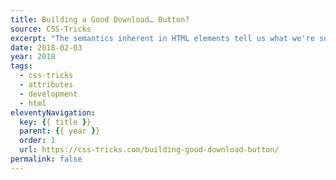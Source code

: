 ```yaml
---
title: Building a Good Download… Button?
source: CSS-Tricks
excerpt: "The semantics inherent in HTML elements tell us what we're supposed to use them for. Need a heading? You'll want a heading element. Want a paragraph? Our trusty friend p is here, loyal as ever. Want a download? Well, you're going to want… hmm"
date: 2018-02-03
year: 2018
tags:
  - css-tricks
  - attributes
  - development
  - html
eleventyNavigation:
  key: {{ title }}
  parent: {{ year }}
  order: 1
  url: https://css-tricks.com/building-good-download-button/
permalink: false
---
```

